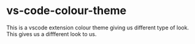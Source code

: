 # vs-code-colour-theme
This is a vscode extension colour theme giving us different type of look. This gives us a diffferent look to us.

